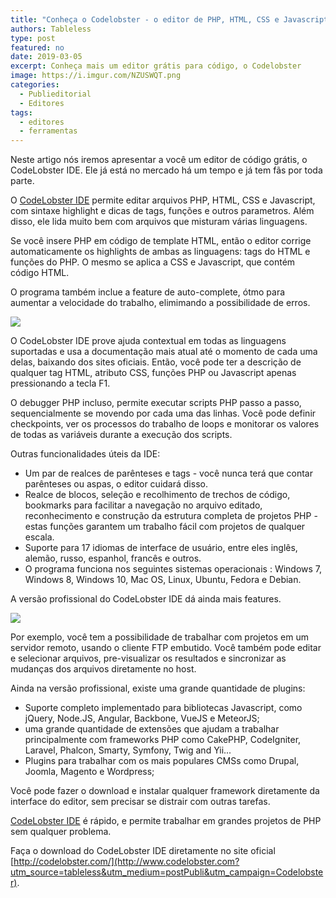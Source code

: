 ```yaml
---
title: "Conheça o Codelobster - o editor de PHP, HTML, CSS e Javascript grátis"
authors: Tableless
type: post
featured: no
date: 2019-03-05
excerpt: Conheça mais um editor grátis para código, o Codelobster
image: https://i.imgur.com/NZUSWQT.png
categories:
  - Publieditorial
  - Editores
tags:
  - editores
  - ferramentas
---
```


Neste artigo nós iremos apresentar a você um editor de código grátis, o CodeLobster IDE. Ele já está no mercado há um tempo e já tem fãs por toda parte.

O [CodeLobster IDE](http://www.codelobster.com?utm_source=tableless&utm_medium=postPubli&utm_campaign=Codelobster) permite editar arquivos PHP, HTML, CSS e Javascript, com sintaxe highlight e dicas de tags, funções e outros parametros. Além disso, ele lida muito bem com arquivos que misturam várias linguagens. 

Se você insere PHP em código de template HTML, então o editor corrige automaticamente os highlights de ambas as linguagens: tags do HTML e funções do PHP. O mesmo se aplica a CSS e Javascript, que contém código HTML.

O programa também inclue a feature de auto-complete, ótmo para aumentar a velocidade do trabalho, elimimando a possibilidade de erros.

![](https://i.imgur.com/NZUSWQT.png)

O CodeLobster IDE prove ajuda contextual em todas as linguagens suportadas e usa a documentação mais atual até o momento de cada uma delas, baixando dos sites oficiais. Então, você pode ter a descrição de qualquer tag HTML, atributo CSS, funções PHP ou Javascript apenas pressionando a tecla F1.

O debugger PHP incluso, permite executar scripts PHP passo a passo, sequencialmente se movendo por cada uma das linhas. Você pode definir checkpoints, ver os processos do trabalho de loops e monitorar os valores de todas as variáveis durante a execução dos scripts.

Outras funcionalidades úteis da IDE:

- Um par de realces de parênteses e tags - você nunca terá que contar parênteses ou aspas, o editor cuidará disso.
- Realce de blocos, seleção e recolhimento de trechos de código, bookmarks para facilitar a navegação no arquivo editado, reconhecimento e construção da estrutura completa de projetos PHP - estas funções garantem um trabalho fácil com projetos de qualquer escala.
- Suporte para 17 idiomas de interface de usuário, entre eles inglês, alemão, russo, espanhol, francês e outros.
- O programa funciona nos seguintes sistemas operacionais : Windows 7, Windows 8, Windows 10, Mac OS, Linux, Ubuntu, Fedora e Debian.

A versão profissional do CodeLobster IDE dá ainda mais features.

![](https://i.imgur.com/Qt8dWvb.png)

Por exemplo, você tem a possibilidade de trabalhar com projetos em um servidor remoto, usando o cliente FTP embutido. Você também pode editar e selecionar arquivos, pre-visualizar os resultados e sincronizar as mudanças dos arquivos diretamente no host.

Ainda na versão profissional, existe uma grande quantidade de plugins:

- Suporte completo implementado para bibliotecas Javascript, como jQuery, Node.JS, Angular, Backbone, VueJS e MeteorJS;
- uma grande quantidade de extensões que ajudam a trabalhar principalmente com frameworks PHP como CakePHP, CodeIgniter, Laravel, Phalcon, Smarty, Symfony, Twig and Yii...
- Plugins para trabalhar com os mais populares CMSs como Drupal, Joomla, Magento e Wordpress;

Você pode fazer o download e instalar qualquer framework diretamente da interface do editor, sem precisar se distrair com outras tarefas.

[CodeLobster IDE](http://www.codelobster.com?utm_source=tableless&utm_medium=postPubli&utm_campaign=Codelobster) é rápido, e permite trabalhar em grandes projetos de PHP sem qualquer problema.

Faça o download do CodeLobster IDE diretamente no site oficial [http://codelobster.com/](http://www.codelobster.com?utm_source=tableless&utm_medium=postPubli&utm_campaign=Codelobster).








